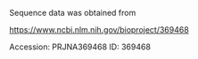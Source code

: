 Sequence data was obtained from 

https://www.ncbi.nlm.nih.gov/bioproject/369468

Accession: PRJNA369468 ID: 369468

